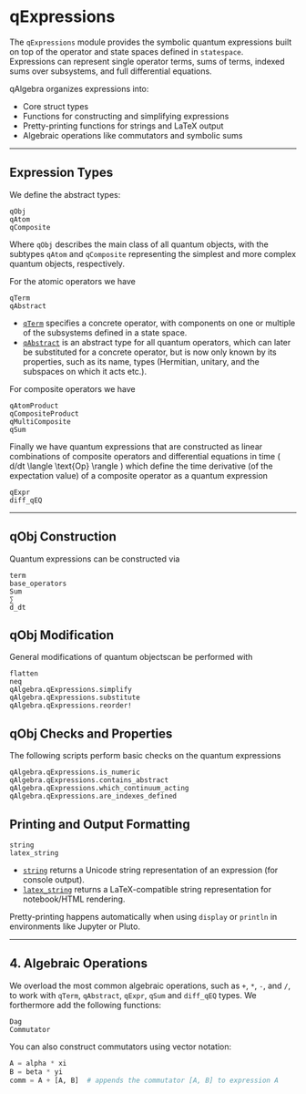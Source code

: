 # qExpressions

The `qExpressions` module provides the symbolic quantum expressions built on top of the operator and state spaces defined in `statespace`.  
Expressions can represent single operator terms, sums of terms, indexed sums over subsystems, and full differential equations.

qAlgebra organizes expressions into:

- Core struct types
- Functions for constructing and simplifying expressions
- Pretty-printing functions for strings and LaTeX output
- Algebraic operations like commutators and symbolic sums

---

## Expression Types
We define the abstract types:
```@docs
qObj
qAtom
qComposite
```
Where `qObj` describes the main class of all quantum objects, with the subtypes `qAtom` and `qComposite` representing the simplest and more complex quantum objects, respectively.

For the atomic operators we have 
```@docs
qTerm
qAbstract
```

- [`qTerm`](@ref) specifies a concrete operator, with components on one or multiple of the subsystems defined in a state space.
- [`qAbstract`](@ref) is an abstract type for all quantum operators, which can later be substituted for a concrete operator, but is now only known by its properties, such as its name, types (Hermitian, unitary, and the subspaces on which it acts etc.).

For composite operators we have
```@docs
qAtomProduct
qCompositeProduct
qMultiComposite
qSum
```

Finally we have quantum expressions that are constructed as linear combinations of composite operators and differential equations in time \( d/dt \langle \text{Op} \rangle \) which define the time derivative (of the expectation value) of a composite operator as a quantum expression
```@docs
qExpr
diff_qEQ
```

---

## qObj Construction 

Quantum expressions can be constructed via 
```@docs
term
base_operators
Sum
∑
d_dt
``` 
## qObj Modification
General modifications of quantum objectscan be performed with
```@docs
flatten
neq
qAlgebra.qExpressions.simplify
qAlgebra.qExpressions.substitute
qAlgebra.qExpressions.reorder!
```

## qObj Checks and Properties
The following scripts perform basic checks on the quantum expressions
```@docs
qAlgebra.qExpressions.is_numeric
qAlgebra.qExpressions.contains_abstract
qAlgebra.qExpressions.which_continuum_acting
qAlgebra.qExpressions.are_indexes_defined
```

##  Printing and Output Formatting
```@docs
string
latex_string
```

- [`string`](@ref) returns a Unicode string representation of an expression (for console output).
- [`latex_string`](@ref) returns a LaTeX-compatible string representation for notebook/HTML rendering.

Pretty-printing happens automatically when using `display` or `println` in environments like Jupyter or Pluto.

---

## 4. Algebraic Operations
We overload the most common algebraic operations, such as `+`, `*`, `-`, and `/`, to work with `qTerm`, `qAbstract`, `qExpr`, `qSum` and `diff_qEQ` types. We forthermore add the following functions:
```@docs
Dag
Commutator
```

You can also construct commutators using vector notation:

```julia
A = alpha * xi
B = beta * yi
comm = A + [A, B]  # appends the commutator [A, B] to expression A
```